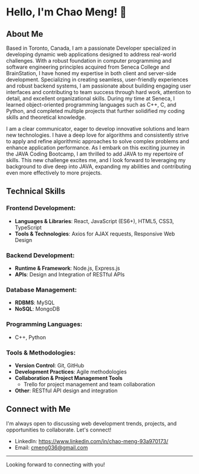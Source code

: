 # Hello, I'm Chao Meng! 👋

## About Me

Based in Toronto, Canada, I am a passionate Developer specialized in developing dynamic web applications designed to address real-world challenges. With a robust foundation in computer programming and software engineering principles acquired from Seneca College and BrainStation, I have honed my expertise in both client and server-side development. Specializing in creating seamless, user-friendly experiences and robust backend systems, I am passionate about building engaging user interfaces and contributing to team success through hard work, attention to detail, and excellent organizational skills. During my time at Seneca, I learned object-oriented programming languages such as C++, C, and Python, and completed multiple projects that further solidified my coding skills and theoretical knowledge.

I am a clear communicator, eager to develop innovative solutions and learn new technologies. I have a deep love for algorithms and consistently strive to apply and refine algorithmic approaches to solve complex problems and enhance application performance. As I embark on this exciting journey in the JAVA Coding Bootcamp, I am thrilled to add JAVA to my repertoire of skills. This new challenge excites me, and I look forward to leveraging my background to dive deep into JAVA, expanding my abilities and contributing even more effectively to more projects.

## Technical Skills

### Frontend Development:

- **Languages & Libraries**: React, JavaScript (ES6+), HTML5, CSS3, TypeScript
- **Tools & Technologies**: Axios for AJAX requests, Responsive Web Design

### Backend Development:

- **Runtime & Framework**: Node.js, Express.js
- **APIs**: Design and Integration of RESTful APIs

### Database Management:

- **RDBMS**: MySQL
- **NoSQL**: MongoDB

### Programming Languages:

- C++, Python

### Tools & Methodologies:

- **Version Control**: Git, GitHub
- **Development Practices**: Agile methodologies
- **Collaboration & Project Management Tools**
  - Trello for project management and team collaboration
- **Other**: RESTful API design and integration

## Connect with Me

I'm always open to discussing web development trends, projects, and opportunities to collaborate. Let's connect!

- LinkedIn: https://www.linkedin.com/in/chao-meng-93a970173/
- Email: [cmeng036@gmail.com](mailto:cmeng036@gmail.com)

---

Looking forward to connecting with you!
